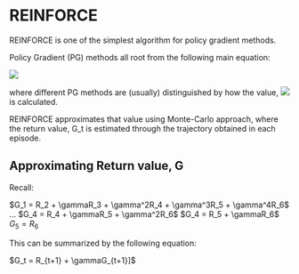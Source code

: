 # REINFORCE

REINFORCE is one of the simplest algorithm for policy gradient methods.

Policy Gradient (PG) methods all root from the following main equation:

<img src="https://render.githubusercontent.com/render/math?math=\nabla_{theta} = Q^{\pi](s,a)\pi_{\theta}(a|s)">


where different PG methods are (usually) distinguished by how the value, <img src="https://render.githubusercontent.com/render/math?math=$Q^{\pi](s,a)$ "> is calculated.

REINFORCE approximates that value using Monte-Carlo approach, where the return value, G_t is estimated through the 
trajectory obtained in each episode.

## Approximating Return value, G
Recall:

$G_1 = R_2 + \gammaR_3 + \gamma^2R_4 + \gamma^3R_5 + \gamma^4R_6$
...
$G_4 = R_4 + \gammaR_5 + \gamma^2R_6$
$G_4 = R_5 + \gammaR_6$
$G_5 = R_6$

This can be summarized by the following equation:

$G_t = R_{t+1} + \gammaG_{t+1}]$